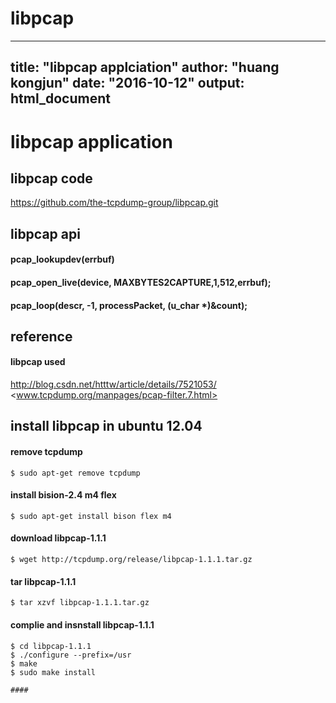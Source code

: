 # libpcap

---
title: "libpcap applciation"
author: "huang kongjun"
date: "2016-10-12"
output: html_document
---

# libpcap application

## libpcap code
<https://github.com/the-tcpdump-group/libpcap.git>

## libpcap api

#### pcap_lookupdev(errbuf)
#### pcap_open_live(device, MAXBYTES2CAPTURE,1,512,errbuf);
#### pcap_loop(descr, -1, processPacket, (u_char *)&count);

## reference

#### libpcap used

<http://blog.csdn.net/htttw/article/details/7521053/>
<www.tcpdump.org/manpages/pcap-filter.7.html>
## install libpcap in ubuntu 12.04

#### remove tcpdump

```
$ sudo apt-get remove tcpdump
```

#### install bision-2.4 m4 flex

```
$ sudo apt-get install bison flex m4
```

#### download libpcap-1.1.1

```
$ wget http://tcpdump.org/release/libpcap-1.1.1.tar.gz
```

#### tar libpcap-1.1.1

```
$ tar xzvf libpcap-1.1.1.tar.gz
```

#### complie and insnstall libpcap-1.1.1

```
$ cd libpcap-1.1.1
$ ./configure --prefix=/usr
$ make
$ sudo make install

#### 

